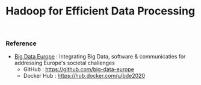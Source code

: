 # Hadoop for Efficient Data Processing

<br/>

### Reference

-   [Big Data Europe](https://www.big-data-europe.eu/) : Integrating Big Data, software & communicaties for addressing Europe's societal challenges
    -   GitHub : https://github.com/big-data-europe
    -   Docker Hub : https://hub.docker.com/u/bde2020
